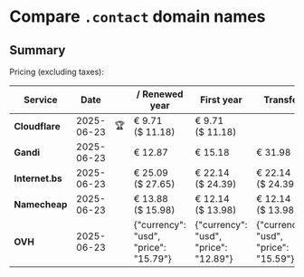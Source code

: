 # Compare `.contact` domain names

## Summary

Pricing (excluding taxes):

| Service | Date |  | / Renewed year | First year | Transfer | Restoration |
|--|--|--|--|--|--|--|
| **Cloudflare** | 2025-06-23 | 🏆 | € 9.71<br>($ 11.18) | € 9.71<br>($ 11.18) |  |  |
| **Gandi** | 2025-06-23 |  | € 12.87 | € 15.18 | € 31.98 | € 81.31 |
| **Internet.bs** | 2025-06-23 |  | € 25.09<br>($ 27.65) | € 22.14<br>($ 24.39) | € 22.14<br>($ 24.39) | € 269.45<br>($ 296.85) |
| **Namecheap** | 2025-06-23 |  | € 13.88<br>($ 15.98) | € 12.14<br>($ 13.98) | € 12.14<br>($ 13.98) |  |
| **OVH** | 2025-06-23 |  | {"currency": "usd", "price": "15.79"} | {"currency": "usd", "price": "12.89"} | {"currency": "usd", "price": "15.59"} |  |
